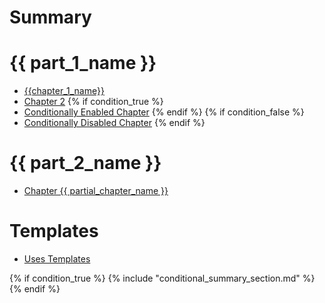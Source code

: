 # Summary

# {{ part_1_name }}

- [{{chapter_1_name}}](./chapter_1.md)
- [Chapter 2](./chapter_2.md)
{% if condition_true %}
- [Conditionally Enabled Chapter](./enabled.md)
{% endif %}
{% if condition_false %}
- [Conditionally Disabled Chapter](./disabled.md)
{% endif %}

# {{ part_2_name }}

- [Chapter {{ partial_chapter_name }}](./partial.md)

# Templates

- [Uses Templates](./templates.md)

{% if condition_true %}
{% include "conditional_summary_section.md" %}
{% endif %}
